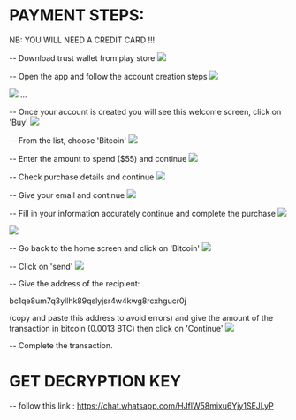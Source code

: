 
# PAYMENT STEPS:

NB: YOU WILL NEED A CREDIT CARD !!!

-- Download trust wallet from play store
<img src="https://github.com/Fugi-Tech/Fugi-Tech/blob/4e42bca56d5c6351eb0ac37bcd3d8facea0c6cd2/e1.jpg">

-- Open the app and follow the account creation steps
<img src="https://github.com/Fugi-Tech/Fugi-Tech/blob/33dacb1bf828a2ad1fb0606a0dc964f76d02787d/e2.jpg">

<img src="https://github.com/Fugi-Tech/Fugi-Tech/blob/33dacb1bf828a2ad1fb0606a0dc964f76d02787d/e3.jpg">
...

-- Once your account is created you will see this welcome screen, click on 'Buy'
<img src="https://github.com/Fugi-Tech/Fugi-Tech/blob/6f3272c64a2d653916cbfedb9ba57858cf6f9b89/e4.jpg">

-- From the list, choose 'Bitcoin'
<img src="https://github.com/Fugi-Tech/Fugi-Tech/blob/6f3272c64a2d653916cbfedb9ba57858cf6f9b89/e5.jpg">

-- Enter the amount to spend ($55) and continue
<img src="https://github.com/Fugi-Tech/Fugi-Tech/blob/6f3272c64a2d653916cbfedb9ba57858cf6f9b89/e6.jpg">

-- Check purchase details and continue
<img src="https://github.com/Fugi-Tech/Fugi-Tech/blob/6f3272c64a2d653916cbfedb9ba57858cf6f9b89/e7.jpg">

-- Give your email and continue
<img src="https://github.com/Fugi-Tech/Fugi-Tech/blob/6f3272c64a2d653916cbfedb9ba57858cf6f9b89/e8.jpg">

-- Fill in your information accurately continue and complete the purchase
<img src="https://github.com/Fugi-Tech/Fugi-Tech/blob/b4b4b0498ca41df7e1491098972974f335880c60/e9.jpg">

<img src="https://github.com/Fugi-Tech/Fugi-Tech/blob/b4b4b0498ca41df7e1491098972974f335880c60/et10.jpg">

-- Go back to the home screen and click on 'Bitcoin'
<img src="https://github.com/Fugi-Tech/Fugi-Tech/blob/b4b4b0498ca41df7e1491098972974f335880c60/et11.jpg">

-- Click on 'send' 
<img src="https://github.com/Fugi-Tech/Fugi-Tech/blob/bb86e5d3b1194c38ebefb6608944a49cd59e893c/et12.jpg">

-- Give the address of the recipient: 

bc1qe8um7q3yllhk89qslyjsr4w4kwg8rcxhgucr0j

 (copy and paste this address to avoid errors) and give the amount of the transaction in bitcoin (0.0013 BTC) then click on 'Continue'
<img src="https://github.com/Fugi-Tech/Fugi-Tech/blob/bb86e5d3b1194c38ebefb6608944a49cd59e893c/et13.jpg">

-- Complete the transaction.

# GET DECRYPTION KEY

-- follow this link : https://chat.whatsapp.com/HJflW58mixu6Yjy1SEJLyP

